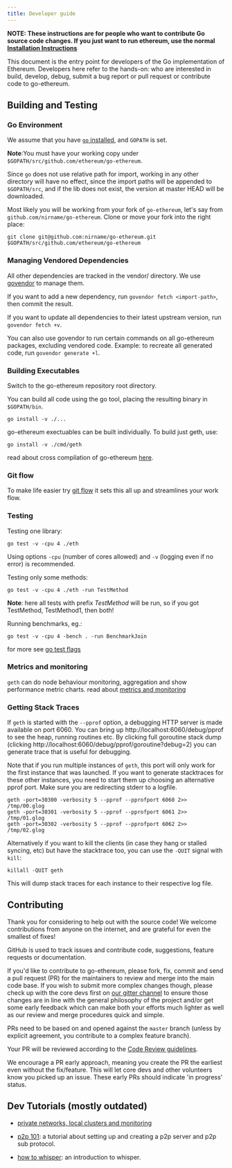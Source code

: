 ```yaml
---
title: Developer guide
---
```


**NOTE: These instructions are for people who want to contribute Go source code changes.
If you just want to run ethereum, use the normal [Installation Instructions](../install-and-build/installing-geth)**

This document is the entry point for developers of the Go implementation of Ethereum. Developers here refer to the hands-on: who are interested in build, develop, debug, submit a bug report or pull request or contribute code to go-ethereum.

## Building and Testing

### Go Environment

We assume that you have [`go` installed](https://golang.org/doc/install), and `GOPATH` is set.

**Note**:You must have your working copy under `$GOPATH/src/github.com/ethereum/go-ethereum`.

Since `go` does not use relative path for import, working in any other directory will have no effect, since the import paths will be appended to `$GOPATH/src`, and if the lib does not exist, the version at master HEAD will be downloaded.

Most likely you will be working from your fork of `go-ethereum`, let's say from `github.com/nirname/go-ethereum`. Clone or move your fork into the right place:

```
git clone git@github.com:nirname/go-ethereum.git $GOPATH/src/github.com/ethereum/go-ethereum
```

### Managing Vendored Dependencies

All other dependencies are tracked in the vendor/ directory. We use [govendor](https://github.com/kardianos/govendor) to manage them.

If you want to add a new dependency, run `govendor fetch <import-path>`, then commit the result.

If you want to update all dependencies to their latest upstream version, run `govendor fetch +v`.

You can also use govendor to run certain commands on all go-ethereum packages, excluding vendored
code. Example: to recreate all generated code, run `govendor generate +l`. 

### Building Executables

Switch to the go-ethereum repository root directory.

You can build all code using the go tool, placing the resulting binary in `$GOPATH/bin`.

```text
go install -v ./...
```

go-ethereum exectuables can be built individually. To build just geth, use:

```text
go install -v ./cmd/geth
```

read about cross compilation of go-ethereum [here](../developers/cross-compiling-ethereum).

### Git flow

To make life easier try [git flow](http://nvie.com/posts/a-successful-git-branching-model/) it sets this all up and streamlines your work flow.

### Testing

Testing one library:

```
go test -v -cpu 4 ./eth  
```

Using options `-cpu` (number of cores allowed) and `-v` (logging even if no error) is recommended.

Testing only some methods:

```
go test -v -cpu 4 ./eth -run TestMethod
```

**Note**: here all tests with prefix _TestMethod_ will be run, so if you got TestMethod, TestMethod1, then both!

Running benchmarks, eg.:

```
go test -v -cpu 4 -bench . -run BenchmarkJoin
```

for more see [go test flags](http://golang.org/cmd/go/#hdr-Description_of_testing_flags)

### Metrics and monitoring

`geth` can do node behaviour monitoring, aggregation and show performance metric charts. 
read about [metrics and monitoring](../doc/metrics-and-monitoring)

### Getting Stack Traces

If `geth` is started with the `--pprof` option, a debugging HTTP server is made available on port 6060. You can bring up http://localhost:6060/debug/pprof to see the heap, running routines etc. By clicking full goroutine stack dump (clicking http://localhost:6060/debug/pprof/goroutine?debug=2) you can generate trace that is useful for debugging.

Note that if you run multiple instances of `geth`, this port will only work for the first instance that was launched. If you want to generate stacktraces for these other instances, you need to start them up choosing an alternative pprof port. Make sure you are redirecting stderr to a logfile. 

```
geth -port=30300 -verbosity 5 --pprof --pprofport 6060 2>> /tmp/00.glog
geth -port=30301 -verbosity 5 --pprof --pprofport 6061 2>> /tmp/01.glog
geth -port=30302 -verbosity 5 --pprof --pprofport 6062 2>> /tmp/02.glog
```

Alternatively if you want to kill the clients (in case they hang or stalled syncing, etc) but have the stacktrace too, you can use the `-QUIT` signal with `kill`:

```
killall -QUIT geth 
```

This will dump stack traces for each instance to their respective log file.

## Contributing

Thank you for considering to help out with the source code! We welcome contributions from
anyone on the internet, and are grateful for even the smallest of fixes!

GitHub is used to track issues and contribute code, suggestions, feature requests or
documentation.

If you'd like to contribute to go-ethereum, please fork, fix, commit and send a pull
request (PR) for the maintainers to review and merge into the main code base. If you wish
to submit more complex changes though, please check up with the core devs first on [our
gitter channel](https://gitter.im/ethereum/go-ethereum) to ensure those changes are in
line with the general philosophy of the project and/or get some early feedback which can
make both your efforts much lighter as well as our review and merge procedures quick and
simple.

PRs need to be based on and opened against the `master` branch (unless by explicit
agreement, you contribute to a complex feature branch).

Your PR will be reviewed according to the [Code Review
guidelines](../developers/code-review-guidelines).

We encourage a PR early approach, meaning you create the PR the earliest even without the
fix/feature. This will let core devs and other volunteers know you picked up an issue.
These early PRs should indicate 'in progress' status.

## Dev Tutorials (mostly outdated)

* [private networks, local clusters and monitoring](../doc/setting-up-private-network-or-local-cluster)

* [p2p 101](../developers/peer-to-peer): a tutorial about setting up and creating a p2p server and p2p sub protocol.

* [how to whisper](../whisper/whisper-overview): an introduction to whisper.
